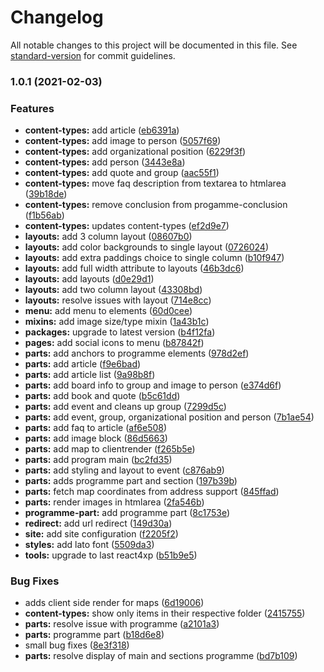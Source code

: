 # Changelog

All notable changes to this project will be documented in this file. See [standard-version](https://github.com/conventional-changelog/standard-version) for commit guidelines.

### 1.0.1 (2021-02-03)


### Features

* **content-types:** add article ([eb6391a](https://github.com/Liberalistene-Developers/lib.no/commits/eb6391ab2c30256a858db5cbd15187323fd825aa))
* **content-types:** add image to person ([5057f69](https://github.com/Liberalistene-Developers/lib.no/commits/5057f69c1a2b0f77d4506edc961b4b96c6fa304c))
* **content-types:** add organizational position ([6229f3f](https://github.com/Liberalistene-Developers/lib.no/commits/6229f3fe5c343874845b6040119eb86aa1764e81))
* **content-types:** add person ([3443e8a](https://github.com/Liberalistene-Developers/lib.no/commits/3443e8ab403b92dd98a33bc1e14165c645a25732))
* **content-types:** add quote and group ([aac55f1](https://github.com/Liberalistene-Developers/lib.no/commits/aac55f16292e67c2955d7ecf024b8bbf01fae114))
* **content-types:** move faq description from textarea to htmlarea ([39b18de](https://github.com/Liberalistene-Developers/lib.no/commits/39b18def29089631a60e324c9a525faa71d842c6))
* **content-types:** remove conclusion from progamme-conclusion ([f1b56ab](https://github.com/Liberalistene-Developers/lib.no/commits/f1b56ab6b15f86b8a3321573a918a499f6e23027))
* **content-types:** updates content-types ([ef2d9e7](https://github.com/Liberalistene-Developers/lib.no/commits/ef2d9e79a324eac4ae6cf0917c9f943c2a4386f9))
* **layouts:** add 3 column layout ([08607b0](https://github.com/Liberalistene-Developers/lib.no/commits/08607b0b5df874cf09e5676455d758b7b950924f))
* **layouts:** add color backgrounds to single layout ([0726024](https://github.com/Liberalistene-Developers/lib.no/commits/072602449ca2b1170c77c221d2eae89fa0a8ab55))
* **layouts:** add extra paddings choice to single column ([b10f947](https://github.com/Liberalistene-Developers/lib.no/commits/b10f947ef46f0577dc185413ef54490013f99298))
* **layouts:** add full width attribute to layouts ([46b3dc6](https://github.com/Liberalistene-Developers/lib.no/commits/46b3dc60838658880109dd671422fef656ce08da))
* **layouts:** add layouts ([d0e29d1](https://github.com/Liberalistene-Developers/lib.no/commits/d0e29d16c316e38cae318e182698ee4734dd2969))
* **layouts:** add two column layout ([43308bd](https://github.com/Liberalistene-Developers/lib.no/commits/43308bd153e788bac28a614cae289f862d591f7f))
* **layouts:** resolve issues with layout ([714e8cc](https://github.com/Liberalistene-Developers/lib.no/commits/714e8cc21c5073b8dd7788df2ac9de5170c677ef))
* **menu:** add menu to elements ([60d0cee](https://github.com/Liberalistene-Developers/lib.no/commits/60d0ceeac12c2c1c3286372d07310b81adb8b5f1))
* **mixins:** add image size/type mixin ([1a43b1c](https://github.com/Liberalistene-Developers/lib.no/commits/1a43b1c5a1317804858cffb47ae07b65becca132))
* **packages:** upgrade to latest version ([b4f12fa](https://github.com/Liberalistene-Developers/lib.no/commits/b4f12fa4d7f051a1f6e3b6501075d00fb6fab2f8))
* **pages:** add social icons to menu ([b87842f](https://github.com/Liberalistene-Developers/lib.no/commits/b87842fed6172159a84d1011168512e753c3347d))
* **parts:** add anchors to programme elements ([978d2ef](https://github.com/Liberalistene-Developers/lib.no/commits/978d2efb966396db22a6c7eb0b2c2c3c3c441a79))
* **parts:** add article ([f9e6bad](https://github.com/Liberalistene-Developers/lib.no/commits/f9e6bad39b0b9f07757072d3b5a180c71d639a2e))
* **parts:** add article list ([9a98b8f](https://github.com/Liberalistene-Developers/lib.no/commits/9a98b8f7e0b96728c0e6cf87638dc4bbc3d3f40e))
* **parts:** add board info to group and image to person ([e374d6f](https://github.com/Liberalistene-Developers/lib.no/commits/e374d6f54d4d300f354abe4bbe290be4cac96908))
* **parts:** add book and quote ([b5c61dd](https://github.com/Liberalistene-Developers/lib.no/commits/b5c61dda5b53472277b81604bb845e9cd88c9f7a))
* **parts:** add event and cleans up group ([7299d5c](https://github.com/Liberalistene-Developers/lib.no/commits/7299d5cb07505f62bdf2a3c8cf9355ad7bf0dbdd))
* **parts:** add event, group, organizational position and person ([7b1ae54](https://github.com/Liberalistene-Developers/lib.no/commits/7b1ae54f64ff930eb06eb0bc907d8a8317037c41))
* **parts:** add faq to article ([af6e508](https://github.com/Liberalistene-Developers/lib.no/commits/af6e508194a195698b4413457eb64ed6f0a36dde))
* **parts:** add image block ([86d5663](https://github.com/Liberalistene-Developers/lib.no/commits/86d5663f615a0b0baca7b9e076bc454b99fcc01a))
* **parts:** add map to clientrender ([f265b5e](https://github.com/Liberalistene-Developers/lib.no/commits/f265b5e2d3b9eb3b54dc4a53d99a6149ff129ef7))
* **parts:** add program main ([bc2fd35](https://github.com/Liberalistene-Developers/lib.no/commits/bc2fd359e34828ff571699ead0b4c17e47b0167a))
* **parts:** add styling and layout to event ([c876ab9](https://github.com/Liberalistene-Developers/lib.no/commits/c876ab9f09094163a2d265b3495e23290571b82c))
* **parts:** adds programme part and section ([197b39b](https://github.com/Liberalistene-Developers/lib.no/commits/197b39bc8902f58c6c7b492e321fe73439aa19e9))
* **parts:** fetch map coordinates from address support ([845ffad](https://github.com/Liberalistene-Developers/lib.no/commits/845ffad8a15241098217d07df9e46fe31b4183f2))
* **parts:** render images in htmlarea ([2fa546b](https://github.com/Liberalistene-Developers/lib.no/commits/2fa546b381e0fef3d1d78e89ce35432842399ca3))
* **programme-part:** add programme part ([8c1753e](https://github.com/Liberalistene-Developers/lib.no/commits/8c1753e755c053a508faad8bac1e5724431424b9))
* **redirect:** add url redirect ([149d30a](https://github.com/Liberalistene-Developers/lib.no/commits/149d30a4719ef4d0fb64e449af340f6fe7d40667))
* **site:** add site configuration ([f2205f2](https://github.com/Liberalistene-Developers/lib.no/commits/f2205f2a56bec64ab1bf51ee30b146796beae177))
* **styles:** add lato font ([5509da3](https://github.com/Liberalistene-Developers/lib.no/commits/5509da3376121b6377ac6b249aa860cdc7458ad1))
* **tools:** upgrade to last react4xp ([b51b9e5](https://github.com/Liberalistene-Developers/lib.no/commits/b51b9e54255f908db3294db179490c08ce274e30))


### Bug Fixes

* adds client side render for maps ([6d19006](https://github.com/Liberalistene-Developers/lib.no/commits/6d1900642db8047cdbfda0a8d99a1d334225bef9))
* **content-types:** show only items in their respective folder ([2415755](https://github.com/Liberalistene-Developers/lib.no/commits/241575526a7e8b32e9e9a163375cebee2c934aa2))
* **parts:**  resolve issue with programme ([a2101a3](https://github.com/Liberalistene-Developers/lib.no/commits/a2101a35c1217a7a669ecf66bf610b770e66f6dd))
* **parts:** programme part ([b18d6e8](https://github.com/Liberalistene-Developers/lib.no/commits/b18d6e8fdf4f556d506f99f7f6086deaae311492))
* small bug fixes ([8e3f318](https://github.com/Liberalistene-Developers/lib.no/commits/8e3f318d2148c48ec8cc3f79f38d44c04b912923))
* **parts:** resolve display of main and sections programme ([bd7b109](https://github.com/Liberalistene-Developers/lib.no/commits/bd7b1099ef45f5551972ce54d53639c011c17b7f))
